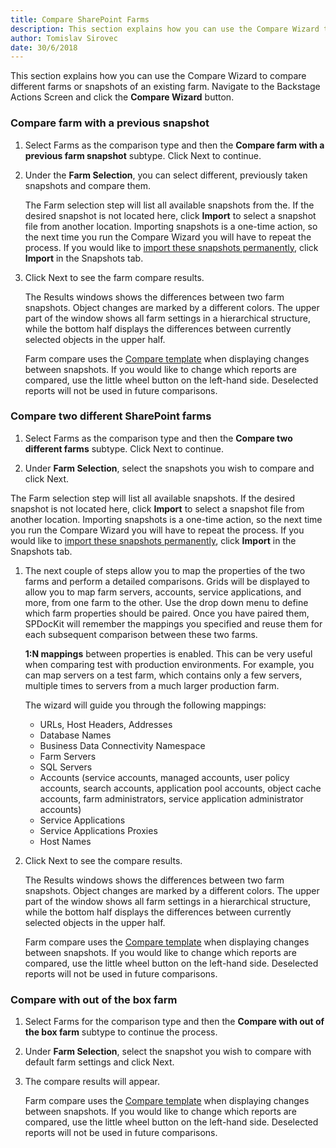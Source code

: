 ```yaml
---
title: Compare SharePoint Farms
description: This section explains how you can use the Compare Wizard to compare different farms or snapshots of an existing farm.
author: Tomislav Sirovec
date: 30/6/2018
---
```

This section explains how you can use the Compare Wizard to compare different farms or snapshots of an existing farm. Navigate to the Backstage Actions Screen and click the __Compare Wizard__ button.

### Compare farm with a previous snapshot

1. Select Farms as the comparison type and then the __Compare farm with a previous farm snapshot__ subtype. Click Next to continue. 

1. Under the __Farm Selection__, you can select different, previously taken snapshots and compare them. 

   The Farm selection step will list all available snapshots from the. If the desired snapshot is not located here, click __Import__ to select a snapshot file from another location. Importing snapshots is a one-time action, so the next time you run the Compare Wizard you will have to repeat the process. If you would like to [import these snapshots permanently](#internal/get-to-know-spdockit/snapshots-screen), click __Import__ in the Snapshots tab.

1. Click Next to see the farm compare results.

    The Results windows shows the differences between two farm snapshots.
    Object changes are marked by a different colors. The upper part of the window shows all farm settings in a hierarchical structure, while the bottom half displays the differences between currently selected objects in the upper half.

    Farm compare uses the [Compare template](#internal/get-to-know-spdockit/backstage-screen/options-wizard/#compare) when displaying changes between snapshots.  If you would like to change which reports are compared, use the little wheel button on the left-hand side. Deselected reports will not be used in future comparisons.


### Compare two different SharePoint farms
1. Select Farms as the comparison type and then the __Compare two different farms__ subtype. Click Next to continue.

1. Under __Farm Selection__, select the snapshots you wish to compare and click Next.

  The Farm selection step will list all available snapshots. If the desired snapshot is not located here, click __Import__ to select a snapshot file from another location. Importing snapshots is a one-time action, so the next time you run the Compare Wizard you will have to repeat the process. If you would like to [import these snapshots permanently](#internal/get-to-know-spdockit/snapshots-screen), click __Import__ in the Snapshots tab.

1. The next couple of steps allow you to map the properties of the two farms and perform a detailed comparisons. Grids will be displayed to allow you to map farm servers, accounts, service applications, and more, from one farm to the other. Use the drop down menu to define which farm properties should be paired. Once you have paired them, SPDocKit will remember the mappings you specified and reuse them for each subsequent comparison between these two farms.

    __1:N mappings__ between properties is enabled. This can be very useful when comparing test with production environments. For example, you can map servers on a test farm, which contains only a few servers, multiple times to servers from a much larger production farm.
    
    The wizard will guide you through the following mappings:
    * URLs, Host Headers, Addresses
    * Database Names
    * Business Data Connectivity Namespace
    * Farm Servers
    * SQL Servers
    * Accounts (service accounts, managed accounts, user policy accounts, search accounts, application pool accounts, object cache accounts, farm administrators, service application administrator accounts)
    * Service Applications
    * Service Applications Proxies
    * Host Names

1. Click Next to see the compare results.

    The Results windows shows the differences between two farm snapshots.
    Object changes are marked by a different colors. The upper part of the window shows all farm settings in a hierarchical structure, while the bottom half displays the differences between currently selected objects in the upper half.

    Farm compare uses the [Compare template](#internal/get-to-know-spdockit/backstage-screen/options-wizard/#compare) when displaying changes between snapshots. If you would like to change which reports are compared, use the little wheel button on the left-hand side. Deselected reports will not be used in future comparisons.

### Compare with out of the box farm
1. Select Farms for the comparison type and then the __Compare with out of the box farm__ subtype to continue the process.

1. Under __Farm Selection__, select the snapshot you wish to compare with default farm settings and click Next.

1. The compare results will appear. 
  
   Farm compare uses the [Compare template](#internal/get-to-know-spdockit/backstage-screen/options-wizard/#compare) when displaying changes between snapshots. If you would like to change which reports are compared, use the little wheel button on the left-hand side. Deselected reports will not be used in future comparisons.
